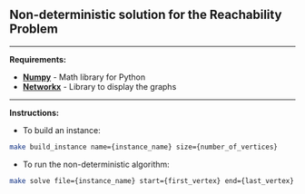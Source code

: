 ## Non-deterministic solution for the Reachability Problem
---
__Requirements:__
- __[Numpy](https://numpy.org/)__ - Math library for Python
- __[Networkx](https://networkx.github.io/)__ - Library to display the graphs
---
__Instructions:__
+ To build an instance:
``` bash
make build_instance name={instance_name} size={number_of_vertices}
```

+ To run the non-deterministic algorithm:
``` bash
make solve file={instance_name} start={first_vertex} end={last_vertex}
```